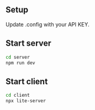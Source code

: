 ## Setup

Update .config with your API KEY.

## Start server

```sh
cd server
npm run dev
```

## Start client

```sh
cd client
npx lite-server
```
